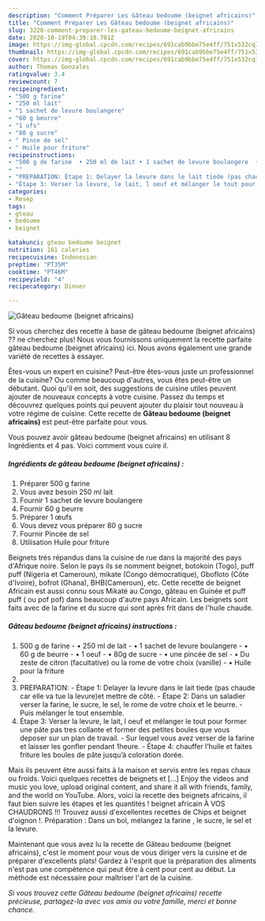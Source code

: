 ```yaml
---
description: "Comment Préparer Les Gâteau bedoume (beignet africains)"
title: "Comment Préparer Les Gâteau bedoume (beignet africains)"
slug: 3220-comment-preparer-les-gateau-bedoume-beignet-africains
date: 2020-10-19T04:39:18.701Z
image: https://img-global.cpcdn.com/recipes/691cab9bbe75e4ff/751x532cq70/gateau-bedoume-beignet-africains-photo-principale-de-la-recette.jpg
thumbnail: https://img-global.cpcdn.com/recipes/691cab9bbe75e4ff/751x532cq70/gateau-bedoume-beignet-africains-photo-principale-de-la-recette.jpg
cover: https://img-global.cpcdn.com/recipes/691cab9bbe75e4ff/751x532cq70/gateau-bedoume-beignet-africains-photo-principale-de-la-recette.jpg
author: Thomas Gonzales
ratingvalue: 3.4
reviewcount: 7
recipeingredient:
- "500 g farine"
- "250 ml lait"
- "1 sachet de levure boulangere"
- "60 g beurre"
- "1 ufs"
- "80 g sucre"
- " Pince de sel"
- " Huile pour friture"
recipeinstructions:
- "500 g de farine  • 250 ml de lait • 1 sachet de levure boulangere  • 60 g de beurre  • 1 oeuf • 80g de sucre • une pincée de sel • Du zeste de citron (facultative) ou la rome de votre choix (vanille) • Huile pour la friture"
- ""
- "PREPARATION: Étape 1: Delayer la levure dans le lait tiede (pas chaude car elle va tue la levure)et mettre de côté. Étape 2: Dans un saladier verser la farine, le sucre, le sel, le rome de votre choix et le beurre. Puis mélanger le tout ensemble."
- "Étape 3: Verser la levure, le lait, l oeuf et mélanger le tout pour former une pâte pas tres collante et former des petites boules que vous deposer sur un plan de travail. Sur lequel vous avez verser de la farine et laisser les gonfler pendant 1heure. Étape 4: chauffer l’huile et faites friture les boules de pâte jusqu’à coloration dorée."
categories:
- Resep
tags:
- gteau
- bedoume
- beignet

katakunci: gteau bedoume beignet 
nutrition: 161 calories
recipecuisine: Indonesian
preptime: "PT35M"
cooktime: "PT46M"
recipeyield: "4"
recipecategory: Dinner

---
```



![Gâteau bedoume (beignet africains)](https://img-global.cpcdn.com/recipes/691cab9bbe75e4ff/751x532cq70/gateau-bedoume-beignet-africains-photo-principale-de-la-recette.jpg)

Si vous cherchez des recette à base de gâteau bedoume (beignet africains) ?? ne cherchez plus! Nous vous fournissons uniquement la recette parfaite gâteau bedoume (beignet africains) ici. Nous avons également une grande variété de recettes à essayer.

Êtes-vous un expert en cuisine? Peut-être êtes-vous juste un professionnel de la cuisine? Ou comme beaucoup d'autres, vous êtes peut-être un débutant. Quoi qu'il en soit, des suggestions de cuisine utiles peuvent ajouter de nouveaux concepts à votre cuisine. Passez du temps et découvrez quelques points qui peuvent ajouter du plaisir tout nouveau à votre régime de cuisine. Cette recette de <strong> Gâteau bedoume (beignet africains) </strong> est peut-être parfaite pour vous.

<!--inarticleads1-->

Vous pouvez avoir gâteau bedoume (beignet africains) en utilisant 8 Ingrédients et 4 pas. Voici comment vous cuire il.

##### Ingrédients de gâteau bedoume (beignet africains) :

1. Préparer 500 g farine
1. Vous avez besoin 250 ml lait
1. Fournir 1 sachet de levure boulangere
1. Fournir 60 g beurre
1. Préparer 1 œufs
1. Vous devez vous préparer 80 g sucre
1. Fournir  Pincée de sel
1. Utilisation  Huile pour friture


Beignets très répandus dans la cuisine de rue dans la majorité des pays d&#39;Afrique noire. Selon le pays ils se nomment beignet, botokoin (Togo), puff puff (Nigeria et Cameroun), mikate (Congo démocratique), Gbofloto (Côte d&#39;Ivoire), bofrot (Ghana), BHB(Cameroun), etc. Cette recette de beignet Africain est aussi connu sous Mikaté au Congo, gâteau en Guinée et puff puff ( ou pof pof) dans beaucoup d&#39;autre pays Africain. Les beignets sont faits avec de la farine et du sucre qui sont après frit dans de l&#39;huile chaude. 

<!--inarticleads2-->

##### Gâteau bedoume (beignet africains) instructions :

1. 500 g de farine  - • 250 ml de lait - • 1 sachet de levure boulangere  - • 60 g de beurre  - • 1 oeuf - • 80g de sucre - • une pincée de sel - • Du zeste de citron (facultative) ou la rome de votre choix (vanille) - • Huile pour la friture
1. 
1. PREPARATION: - Étape 1: Delayer la levure dans le lait tiede (pas chaude car elle va tue la levure)et mettre de côté. - Étape 2: Dans un saladier verser la farine, le sucre, le sel, le rome de votre choix et le beurre. - Puis mélanger le tout ensemble.
1. Étape 3: Verser la levure, le lait, l oeuf et mélanger le tout pour former une pâte pas tres collante et former des petites boules que vous deposer sur un plan de travail. - Sur lequel vous avez verser de la farine et laisser les gonfler pendant 1heure. - Étape 4: chauffer l’huile et faites friture les boules de pâte jusqu’à coloration dorée.


Mais ils peuvent être aussi faits à la maison et servis entre les repas chaux ou froids. Voici quelques recettes de beignets et […] Enjoy the videos and music you love, upload original content, and share it all with friends, family, and the world on YouTube. Alors, voici la recette des beignets africains, il faut bien suivre les étapes et les quantités ! beignet africain À VOS CHAUDRONS !!! Trouvez aussi d&#39;excellentes recettes de Chips et beignet d&#39;oignon !. Préparation : Dans un bol, mélangez la farine , le sucre, le sel et la levure. 

<!--inarticleads1-->

<p>
Maintenant que vous avez lu la recette de Gâteau bedoume (beignet africains), c'est le moment pour vous de vous diriger vers la cuisine et de préparer d'excellents plats! Gardez à l'esprit que la préparation des aliments n'est pas une compétence qui peut être à cent pour cent au début. La méthode est nécessaire pour maîtriser l'art de la cuisine.
</p>

<p>
<i>Si vous trouvez cette Gâteau bedoume (beignet africains) recette précieuse, partagez-la avec vos amis ou votre famille, merci et bonne chance.</i>
</p>
